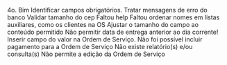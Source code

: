4o. Bim
Identificar campos obrigatórios.
Tratar mensagens de erro do banco
Validar tamanho do cep
Faltou help
Faltou ordenar nomes em listas auxiliares, como os clientes na OS
Ajustar o tamanho do campo ao conteúdo permitido
Não permitir data de entrega anterior ao dia corrente!
Inserir campo do valor na Ordem de Serviço.
Não foi possível incluir pagamento para a Ordem de Serviço
Não existe relatório(s) e/ou consulta(s)
Não permite a edição da Ordem de Serviço
